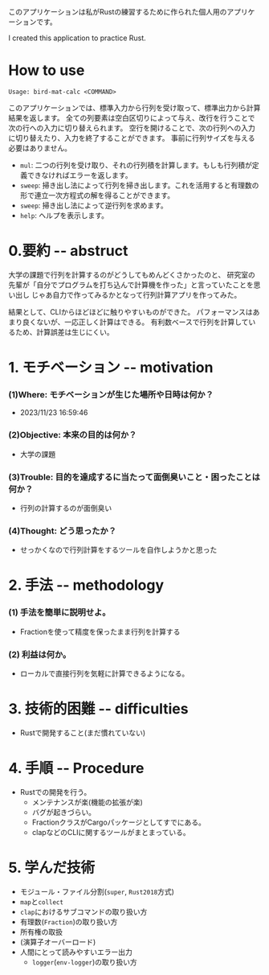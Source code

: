 <!--
    以下の問いに答え、計画書を完成させよ。
    あまり悩まないで、今自分の頭に「明確に」あることだけを書こう。
-->
このアプリケーションは私がRustの練習するために作られた個人用のアプリケーションです。

I created this application to practice Rust.

# How to use

```
Usage: bird-mat-calc <COMMAND>
```
このアプリケーションでは、標準入力から行列を受け取って、標準出力から計算結果を返します。
全ての列要素は空白区切りによって与え、改行を行うことで次の行への入力に切り替えられます。
空行を開けることで、次の行列への入力に切り替えたり、入力を終了することができます。
事前に行列サイズを与える必要はありません。

- `mul`: 二つの行列を受け取り、それの行列積を計算します。もしも行列積が定義できなければエラーを返します。
- `sweep`: 掃き出し法によって行列を掃き出します。これを活用すると有理数の形で連立一次方程式の解を得ることができます。
- `sweep`: 掃き出し法によって逆行列を求めます。
- `help`: ヘルプを表示します。

# 0.要約 -- abstruct

大学の課題で行列を計算するのがどうしてもめんどくさかったのと、
研究室の先輩が「自分でプログラムを打ち込んで計算機を作った」と言っていたことを思い出し
じゃあ自力で作ってみるかとなって行列計算アプリを作ってみた。

結果として、CLIからほどほどに触りやすいものができた。
パフォーマンスはあまり良くないが、一応正しく計算はできる。
有利数ベースで行列を計算しているため、計算誤差は生じにくい。

# 1. モチベーション -- motivation
<!-- そのプロジェクトを完成させないとどのような不利益があるか？ -->
### (1)Where: モチベーションが生じた場所や日時は何か？
- 2023/11/23 16:59:46

### (2)Objective: 本来の目的は何か？
- 大学の課題

### (3)Trouble: 目的を達成するに当たって面倒臭いこと・困ったことは何か？
- 行列の計算するのが面倒臭い

### (4)Thought: どう思ったか？
- せっかくなので行列計算をするツールを自作しようかと思った

# 2. 手法 -- methodology
### (1) 手法を簡単に説明せよ。
- Fractionを使って精度を保ったまま行列を計算する

### (2) 利益は何か。
- ローカルで直接行列を気軽に計算できるようになる。

# 3. 技術的困難 -- difficulties
<!--
    学習が必要な物
  1. 今まで一度もその言語とフレームワークの組み合わせでプロダクトを作ったことがない物
  2. 当分前に(3年前)触れた技術であり、基礎文法について学習が必要である。
-->
- Rustで開発すること(まだ慣れていない)

# 4. 手順 -- Procedure
<!-- 開発までの手順を説明する。基本2層以内で分割する -->
- Rustでの開発を行う。
  - メンテナンスが楽(機能の拡張が楽)
  - バグが起きづらい。
  - FractionクラスがCargoパッケージとしてすでにある。
  - clapなどのCLIに関するツールがまとまっている。

# 5. 学んだ技術
- モジュール・ファイル分割(`super`, `Rust2018`方式)
- `map`と`collect`
- `clap`におけるサブコマンドの取り扱い方
- 有理数(`Fraction`)の取り扱い方
- 所有権の取扱
- (演算子オーバーロード)
- 人間にとって読みやすいエラー出力
  - `logger`(`env-logger`)の取り扱い方
